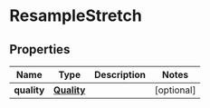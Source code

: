 
# ResampleStretch

## Properties
Name | Type | Description | Notes
------------ | ------------- | ------------- | -------------
**quality** | [**Quality**](Quality.md) |  |  [optional]



